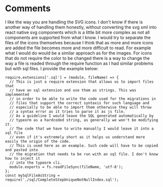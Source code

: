 # Comments
I like the way you are handling the SVG icons. I don't know if there is another way of handling them honestly, without converting the svg xml into react native svg components which is a little bit more complex as not all components are supported from what I know. I would try to separate the files of the icons themselves because I think that as more and more icons are added the file becomes more and more difficult to read. For example what I would do would be a similar approach as for the images. For icons that do not require the color to be changed there is a way to change the way a file is readed through the require function as I had similar problems but with sql files. I provide the example below:
```JS
require.extensions['.sql'] = (module, fileName) => {
  // This is just a require extension that allows us to import files that
  // have an sql extension and use them as strings. This was implemented
  // in order to be able to write the code used for the migrations in
  // files that support the correct syntaxis for such language and
  // especially to be able to import them otherwise they will throw
  // a syntax error as it tries to parse it as js file.
  // As a guideline I would leave the SQL generated automatically by
  // typeorm as a hardcoded string, as generally we won't be modifying it.
  // The code that we have to write manually I would leave it into a sql file
  // even if it's extremely short as it helps us understand more easily the origin of the code.
  // This is used here as an example. Such code will have to be copied and pasted into
  // the migration that needs to be run with an sql file. I don't know how to inject it
  // into the typeorm cli.
  module.exports = fs.readFileSync(fileName, 'utf-8');
};
const mySqlFileAsString = require('./sql/CompleteStepUniqueNotNullIndex.sql');
```